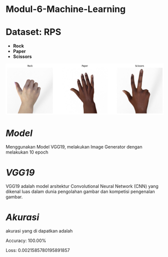 # Modul-6-Machine-Learning

# Dataset: RPS

- **Rock**
- **Paper**
- **Scissors**

<img src="images/rps.png" width="800"/>


# *Model*
Menggunakan Model VGG19, melakukan Image Generator dengan melakukan 10 epoch

# *VGG19*
VGG19 adalah model arsitektur Convolutional Neural Network (CNN) yang dikenal luas dalam dunia pengolahan gambar dan kompetisi pengenalan gambar.

# *Akurasi* 
akurasi yang di dapatkan adalah

Accuracy: 100.00%

Loss: 0.0021585780195891857
